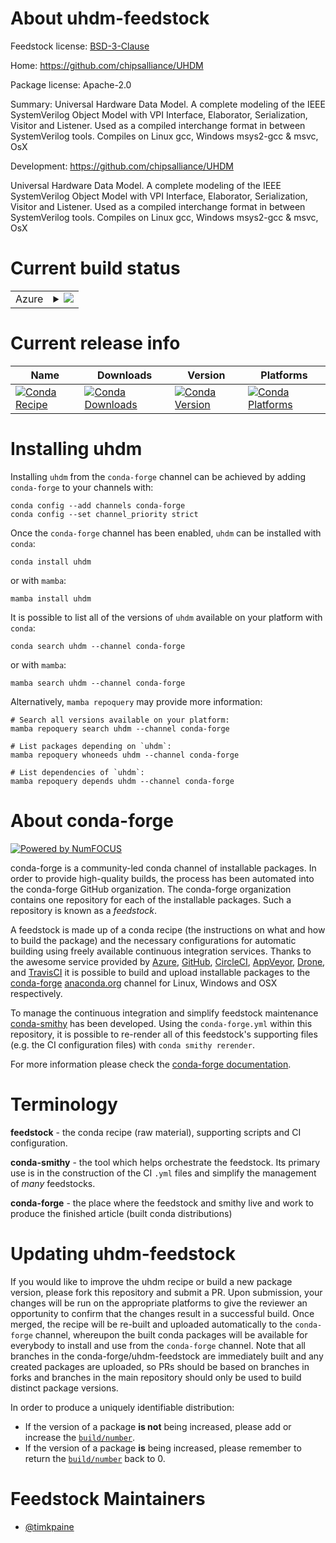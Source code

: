 About uhdm-feedstock
====================

Feedstock license: [BSD-3-Clause](https://github.com/conda-forge/uhdm-feedstock/blob/main/LICENSE.txt)

Home: https://github.com/chipsalliance/UHDM

Package license: Apache-2.0

Summary: Universal Hardware Data Model. A complete modeling of the IEEE SystemVerilog Object Model with VPI Interface, Elaborator, Serialization, Visitor and Listener. Used as a compiled interchange format in between SystemVerilog tools. Compiles on Linux gcc, Windows msys2-gcc & msvc, OsX

Development: https://github.com/chipsalliance/UHDM

Universal Hardware Data Model. A complete modeling of the IEEE SystemVerilog Object Model with VPI Interface, Elaborator, Serialization, Visitor and Listener. Used as a compiled interchange format in between SystemVerilog tools. Compiles on Linux gcc, Windows msys2-gcc & msvc, OsX


Current build status
====================


<table>
    
  <tr>
    <td>Azure</td>
    <td>
      <details>
        <summary>
          <a href="https://dev.azure.com/conda-forge/feedstock-builds/_build/latest?definitionId=20322&branchName=main">
            <img src="https://dev.azure.com/conda-forge/feedstock-builds/_apis/build/status/uhdm-feedstock?branchName=main">
          </a>
        </summary>
        <table>
          <thead><tr><th>Variant</th><th>Status</th></tr></thead>
          <tbody><tr>
              <td>linux_64_python3.10.____cpython</td>
              <td>
                <a href="https://dev.azure.com/conda-forge/feedstock-builds/_build/latest?definitionId=20322&branchName=main">
                  <img src="https://dev.azure.com/conda-forge/feedstock-builds/_apis/build/status/uhdm-feedstock?branchName=main&jobName=linux&configuration=linux%20linux_64_python3.10.____cpython" alt="variant">
                </a>
              </td>
            </tr><tr>
              <td>linux_64_python3.11.____cpython</td>
              <td>
                <a href="https://dev.azure.com/conda-forge/feedstock-builds/_build/latest?definitionId=20322&branchName=main">
                  <img src="https://dev.azure.com/conda-forge/feedstock-builds/_apis/build/status/uhdm-feedstock?branchName=main&jobName=linux&configuration=linux%20linux_64_python3.11.____cpython" alt="variant">
                </a>
              </td>
            </tr><tr>
              <td>linux_64_python3.8.____cpython</td>
              <td>
                <a href="https://dev.azure.com/conda-forge/feedstock-builds/_build/latest?definitionId=20322&branchName=main">
                  <img src="https://dev.azure.com/conda-forge/feedstock-builds/_apis/build/status/uhdm-feedstock?branchName=main&jobName=linux&configuration=linux%20linux_64_python3.8.____cpython" alt="variant">
                </a>
              </td>
            </tr><tr>
              <td>linux_64_python3.9.____cpython</td>
              <td>
                <a href="https://dev.azure.com/conda-forge/feedstock-builds/_build/latest?definitionId=20322&branchName=main">
                  <img src="https://dev.azure.com/conda-forge/feedstock-builds/_apis/build/status/uhdm-feedstock?branchName=main&jobName=linux&configuration=linux%20linux_64_python3.9.____cpython" alt="variant">
                </a>
              </td>
            </tr><tr>
              <td>osx_64_python3.10.____cpython</td>
              <td>
                <a href="https://dev.azure.com/conda-forge/feedstock-builds/_build/latest?definitionId=20322&branchName=main">
                  <img src="https://dev.azure.com/conda-forge/feedstock-builds/_apis/build/status/uhdm-feedstock?branchName=main&jobName=osx&configuration=osx%20osx_64_python3.10.____cpython" alt="variant">
                </a>
              </td>
            </tr><tr>
              <td>osx_64_python3.11.____cpython</td>
              <td>
                <a href="https://dev.azure.com/conda-forge/feedstock-builds/_build/latest?definitionId=20322&branchName=main">
                  <img src="https://dev.azure.com/conda-forge/feedstock-builds/_apis/build/status/uhdm-feedstock?branchName=main&jobName=osx&configuration=osx%20osx_64_python3.11.____cpython" alt="variant">
                </a>
              </td>
            </tr><tr>
              <td>osx_64_python3.8.____cpython</td>
              <td>
                <a href="https://dev.azure.com/conda-forge/feedstock-builds/_build/latest?definitionId=20322&branchName=main">
                  <img src="https://dev.azure.com/conda-forge/feedstock-builds/_apis/build/status/uhdm-feedstock?branchName=main&jobName=osx&configuration=osx%20osx_64_python3.8.____cpython" alt="variant">
                </a>
              </td>
            </tr><tr>
              <td>osx_64_python3.9.____cpython</td>
              <td>
                <a href="https://dev.azure.com/conda-forge/feedstock-builds/_build/latest?definitionId=20322&branchName=main">
                  <img src="https://dev.azure.com/conda-forge/feedstock-builds/_apis/build/status/uhdm-feedstock?branchName=main&jobName=osx&configuration=osx%20osx_64_python3.9.____cpython" alt="variant">
                </a>
              </td>
            </tr>
          </tbody>
        </table>
      </details>
    </td>
  </tr>
</table>

Current release info
====================

| Name | Downloads | Version | Platforms |
| --- | --- | --- | --- |
| [![Conda Recipe](https://img.shields.io/badge/recipe-uhdm-green.svg)](https://anaconda.org/conda-forge/uhdm) | [![Conda Downloads](https://img.shields.io/conda/dn/conda-forge/uhdm.svg)](https://anaconda.org/conda-forge/uhdm) | [![Conda Version](https://img.shields.io/conda/vn/conda-forge/uhdm.svg)](https://anaconda.org/conda-forge/uhdm) | [![Conda Platforms](https://img.shields.io/conda/pn/conda-forge/uhdm.svg)](https://anaconda.org/conda-forge/uhdm) |

Installing uhdm
===============

Installing `uhdm` from the `conda-forge` channel can be achieved by adding `conda-forge` to your channels with:

```
conda config --add channels conda-forge
conda config --set channel_priority strict
```

Once the `conda-forge` channel has been enabled, `uhdm` can be installed with `conda`:

```
conda install uhdm
```

or with `mamba`:

```
mamba install uhdm
```

It is possible to list all of the versions of `uhdm` available on your platform with `conda`:

```
conda search uhdm --channel conda-forge
```

or with `mamba`:

```
mamba search uhdm --channel conda-forge
```

Alternatively, `mamba repoquery` may provide more information:

```
# Search all versions available on your platform:
mamba repoquery search uhdm --channel conda-forge

# List packages depending on `uhdm`:
mamba repoquery whoneeds uhdm --channel conda-forge

# List dependencies of `uhdm`:
mamba repoquery depends uhdm --channel conda-forge
```


About conda-forge
=================

[![Powered by
NumFOCUS](https://img.shields.io/badge/powered%20by-NumFOCUS-orange.svg?style=flat&colorA=E1523D&colorB=007D8A)](https://numfocus.org)

conda-forge is a community-led conda channel of installable packages.
In order to provide high-quality builds, the process has been automated into the
conda-forge GitHub organization. The conda-forge organization contains one repository
for each of the installable packages. Such a repository is known as a *feedstock*.

A feedstock is made up of a conda recipe (the instructions on what and how to build
the package) and the necessary configurations for automatic building using freely
available continuous integration services. Thanks to the awesome service provided by
[Azure](https://azure.microsoft.com/en-us/services/devops/), [GitHub](https://github.com/),
[CircleCI](https://circleci.com/), [AppVeyor](https://www.appveyor.com/),
[Drone](https://cloud.drone.io/welcome), and [TravisCI](https://travis-ci.com/)
it is possible to build and upload installable packages to the
[conda-forge](https://anaconda.org/conda-forge) [anaconda.org](https://anaconda.org/)
channel for Linux, Windows and OSX respectively.

To manage the continuous integration and simplify feedstock maintenance
[conda-smithy](https://github.com/conda-forge/conda-smithy) has been developed.
Using the ``conda-forge.yml`` within this repository, it is possible to re-render all of
this feedstock's supporting files (e.g. the CI configuration files) with ``conda smithy rerender``.

For more information please check the [conda-forge documentation](https://conda-forge.org/docs/).

Terminology
===========

**feedstock** - the conda recipe (raw material), supporting scripts and CI configuration.

**conda-smithy** - the tool which helps orchestrate the feedstock.
                   Its primary use is in the construction of the CI ``.yml`` files
                   and simplify the management of *many* feedstocks.

**conda-forge** - the place where the feedstock and smithy live and work to
                  produce the finished article (built conda distributions)


Updating uhdm-feedstock
=======================

If you would like to improve the uhdm recipe or build a new
package version, please fork this repository and submit a PR. Upon submission,
your changes will be run on the appropriate platforms to give the reviewer an
opportunity to confirm that the changes result in a successful build. Once
merged, the recipe will be re-built and uploaded automatically to the
`conda-forge` channel, whereupon the built conda packages will be available for
everybody to install and use from the `conda-forge` channel.
Note that all branches in the conda-forge/uhdm-feedstock are
immediately built and any created packages are uploaded, so PRs should be based
on branches in forks and branches in the main repository should only be used to
build distinct package versions.

In order to produce a uniquely identifiable distribution:
 * If the version of a package **is not** being increased, please add or increase
   the [``build/number``](https://docs.conda.io/projects/conda-build/en/latest/resources/define-metadata.html#build-number-and-string).
 * If the version of a package **is** being increased, please remember to return
   the [``build/number``](https://docs.conda.io/projects/conda-build/en/latest/resources/define-metadata.html#build-number-and-string)
   back to 0.

Feedstock Maintainers
=====================

* [@timkpaine](https://github.com/timkpaine/)

